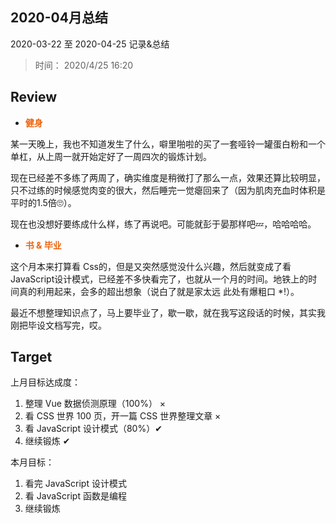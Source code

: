 ## 2020-04月总结

2020-03-22 至 2020-04-25 记录&总结
 
> 时间： 2020/4/25 16:20

## Review 
+ <span class="important-font">健身</span>

某一天晚上，我也不知道发生了什么，噼里啪啦的买了一套哑铃一罐蛋白粉和一个单杠，从上周一就开始定好了一周四次的锻炼计划。

现在已经差不多练了两周了，确实维度是稍微打了那么一点，效果还算比较明显，只不过练的时候感觉肉变的很大，然后睡完一觉瘪回来了（因为肌肉充血时体积是平时的1.5倍🙄）。

现在也没想好要练成什么样，练了再说吧。可能就彭于晏那样吧💤，哈哈哈哈。

+ <span class="important-font">书 & 毕业</span>

这个月本来打算看 Css的，但是又突然感觉没什么兴趣，然后就变成了看 JavaScript设计模式，已经差不多快看完了，也就从一个月的时间。地铁上的时间真的利用起来，会多的超出想象（说白了就是家太远 此处有爆粗口 *!）。

最近不想整理知识点了，马上要毕业了，歇一歇，就在我写这段话的时候，其实我刚把毕设文档写完，哎。

## Target

上月目标达成度：
1. 整理 Vue 数据侦测原理（100%） ×
2. 看 CSS 世界 100 页，开一篇 CSS 世界整理文章 × 
3. 看 JavaScript 设计模式（80%）✔
4. 继续锻炼 ✔


本月目标：
1. 看完 JavaScript 设计模式
2. 看 JavaScript 函数是编程
3. 继续锻炼

<style>
.important-font {
    color:#ec6611;
    font-weight:bold;
}
</style>